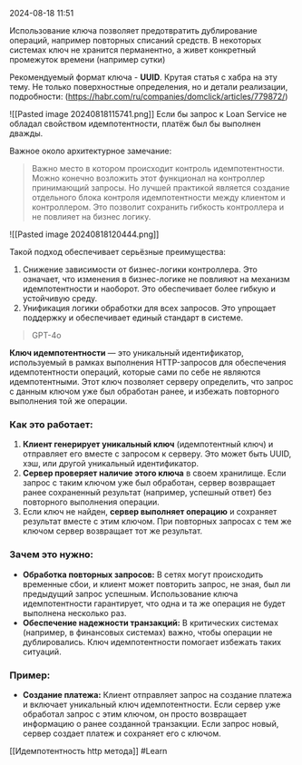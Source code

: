  2024-08-18 11:51



Использование ключа позволяет предотвратить дублирование операций, например повторных списаний средств.
В некоторых системах ключ не хранится перманентно, а живет конкретный промежуток времени (например сутки)

Рекомендуемый формат ключа - **UUID**.
Крутая статья с хабра на эту тему. Не только поверхностные определения, но и детали реализации, подробности: (https://habr.com/ru/companies/domclick/articles/779872/)

![[Pasted image 20240818115741.png]]
Если бы запрос к Loan Service не обладал свойством идемпотентности, платёж был бы выполнен дважды.

Важное около архитектурное замечание:
>Важно место в котором происходит контроль идемпотентности. Можно конечно возложить этот функционал на контроллер принимающий запросы. Но лучшей практикой является создание отдельного блока контроля идемпотентности между клиентом и контроллером. Это позволит сохранить гибкость контроллера и не повлияет на бизнес логику.

![[Pasted image 20240818120444.png]]

Такой подход обеспечивает серьёзные преимущества:
1. Снижение зависимости от бизнес-логики контроллера. Это означает, что изменения в бизнес-логике не повлияют на механизм идемпотентности и наоборот. Это обеспечивает более гибкую и устойчивую среду.
2. Унификация логики обработки для всех запросов. Это упрощает поддержку и обеспечивает единый стандарт в системе.

>GPT-4o

**Ключ идемпотентности** — это уникальный идентификатор, используемый в рамках выполнения HTTP-запросов для обеспечения идемпотентности операций, которые сами по себе не являются идемпотентными. Этот ключ позволяет серверу определить, что запрос с данным ключом уже был обработан ранее, и избежать повторного выполнения той же операции.

### Как это работает:

1. **Клиент генерирует уникальный ключ** (идемпотентный ключ) и отправляет его вместе с запросом к серверу. Это может быть UUID, хэш, или другой уникальный идентификатор.
2. **Сервер проверяет наличие этого ключа** в своем хранилище. Если запрос с таким ключом уже был обработан, сервер возвращает ранее сохраненный результат (например, успешный ответ) без повторного выполнения операции.
3. Если ключ не найден, **сервер выполняет операцию** и сохраняет результат вместе с этим ключом. При повторных запросах с тем же ключом сервер возвращает тот же результат.

### Зачем это нужно:

- **Обработка повторных запросов:** В сетях могут происходить временные сбои, и клиент может повторить запрос, не зная, был ли предыдущий запрос успешным. Использование ключа идемпотентности гарантирует, что одна и та же операция не будет выполнена несколько раз.
- **Обеспечение надежности транзакций:** В критических системах (например, в финансовых системах) важно, чтобы операции не дублировались. Ключ идемпотентности помогает избежать таких ситуаций.
### Пример:

- **Создание платежа:** Клиент отправляет запрос на создание платежа и включает уникальный ключ идемпотентности. Если сервер уже обработал запрос с этим ключом, он просто возвращает информацию о ранее созданной транзакции. Если запрос новый, сервер создает платеж и сохраняет его с ключом.

[[Идемпотентность http метода]]
#Learn
